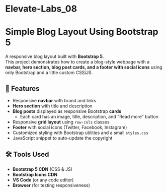 # Elevate-Labs_08
# Simple Blog Layout Using Bootstrap 5

A responsive blog layout built with **Bootstrap 5**.  
This project demonstrates how to create a blog-style webpage with a **navbar, hero section, blog post cards, and a footer with social icons** using only Bootstrap and a little custom CSS/JS.
## 🚀 Features
- Responsive **navbar** with brand and links  
- **Hero section** with title and description  
- **Blog posts** displayed as responsive Bootstrap **cards**  
  - Each card has an image, title, description, and "Read more" button  
- Responsive **grid layout** using `row-cols` classes  
- **Footer** with social icons (Twitter, Facebook, Instagram)  
- Customized styling with Bootstrap utilities and a small `styles.css`  
- JavaScript snippet to auto-update the copyright  
## 🛠️ Tools Used
- **Bootstrap 5 CDN** (CSS & JS)  
- **Bootstrap Icons CDN**  
- **VS Code** (or any code editor)  
- **Browser** (for testing responsiveness)  
